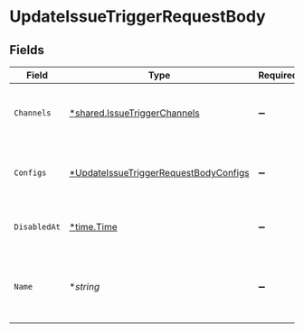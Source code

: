 # UpdateIssueTriggerRequestBody


## Fields

| Field                                                                                                    | Type                                                                                                     | Required                                                                                                 | Description                                                                                              |
| -------------------------------------------------------------------------------------------------------- | -------------------------------------------------------------------------------------------------------- | -------------------------------------------------------------------------------------------------------- | -------------------------------------------------------------------------------------------------------- |
| `Channels`                                                                                               | [*shared.IssueTriggerChannels](../../models/shared/issuetriggerchannels.md)                              | :heavy_minus_sign:                                                                                       | Notification channels object for the specific channel type                                               |
| `Configs`                                                                                                | [*UpdateIssueTriggerRequestBodyConfigs](../../models/operations/updateissuetriggerrequestbodyconfigs.md) | :heavy_minus_sign:                                                                                       | Configuration object for the specific issue type selected                                                |
| `DisabledAt`                                                                                             | [*time.Time](https://pkg.go.dev/time#Time)                                                               | :heavy_minus_sign:                                                                                       | Date when the issue trigger was disabled                                                                 |
| `Name`                                                                                                   | **string*                                                                                                | :heavy_minus_sign:                                                                                       | Optional unique name to use as reference when using the API                                              |